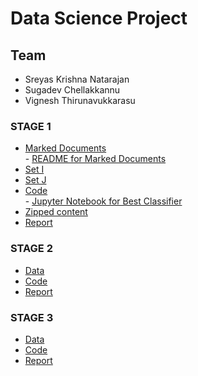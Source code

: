 # Data Science Project
## Team
- Sreyas Krishna Natarajan
- Sugadev Chellakkannu
- Vignesh Thirunavukkarasu

### STAGE 1
* [Marked Documents](https://github.com/sugadev/CS839/tree/master/Stage%201/All%20Marked%20Documents)
  <br/>  - [README for Marked Documents](https://github.com/sugadev/CS839/blob/master/Stage%201/All%20Marked%20Documents/README.md)
* [Set I](https://github.com/sugadev/CS839/tree/master/Stage%201/Set%20I)
* [Set J](https://github.com/sugadev/CS839/tree/master/Stage%201/Set%20J)
* [Code](https://github.com/sugadev/CS839/tree/master/Stage%201/Code)
<br/>     - [Jupyter Notebook for Best Classifier](https://github.com/sugadev/CS839/blob/master/Stage%201/Code/Person_Name_Classifier.ipynb)
* [Zipped content](https://github.com/sugadev/CS839/raw/master/Stage%201/Stage1.zip)
* [Report](https://github.com/sugadev/CS839/blob/master/Stage%201/Stage1_Report.pdf)

### STAGE 2
* [Data](https://github.com/sugadev/CS839/tree/master/Stage%202/Data)
* [Code](https://github.com/sugadev/CS839/tree/master/Stage%202/Code/cs839)
* [Report](https://github.com/sugadev/CS839/blob/master/Stage%202/Stage2_Report.pdf)

### STAGE 3
* [Data](https://github.com/sugadev/CS839/tree/master/Stage%203/Data)
* [Code](https://github.com/sugadev/CS839/tree/master/Stage%203/Code)
* [Report](https://github.com/sugadev/CS839/blob/master/Stage%203/Stage3_Report.pdf)
